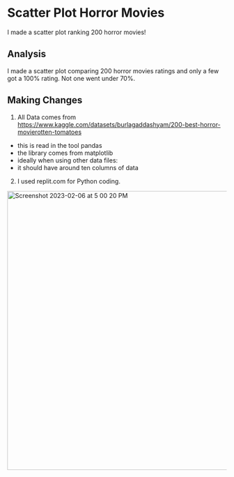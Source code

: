 # Scatter Plot Horror Movies
I made a scatter plot ranking 200 horror movies!

## Analysis
I made a scatter plot comparing 200 horror movies ratings and only a few got a 100% rating. Not one went under 70%.

## Making Changes
1. All Data comes from https://www.kaggle.com/datasets/burlagaddashyam/200-best-horror-movierotten-tomatoes
* this is read in the tool pandas
* the library comes from matplotlib
* ideally when using other data files:
* it should have around ten columns of data
 
2. I used replit.com for Python coding.
<img width="640" alt="Screenshot 2023-02-06 at 5 00 20 PM" src="https://user-images.githubusercontent.com/120290932/217097665-a6c96448-cd11-43eb-b1cf-104fbd40a2b3.png">


